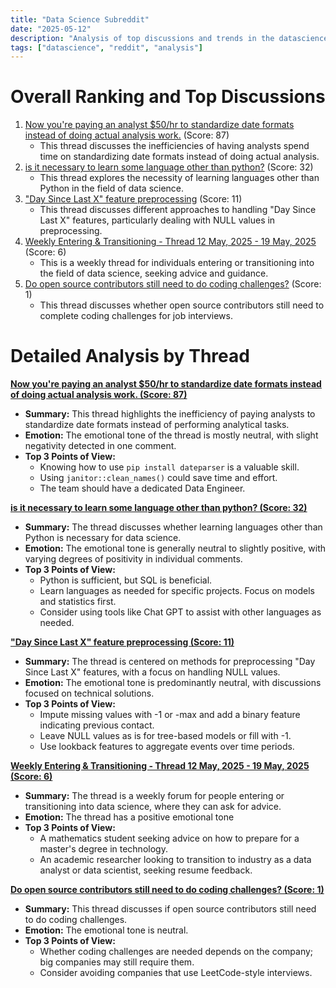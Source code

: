 ```yaml
---
title: "Data Science Subreddit"
date: "2025-05-12"
description: "Analysis of top discussions and trends in the datascience subreddit"
tags: ["datascience", "reddit", "analysis"]
---
```


# Overall Ranking and Top Discussions
1.  [Now you're paying an analyst $50/hr to standardize date formats instead of doing actual analysis work.](https://i.redd.it/ccnonqd9vd0f1.png) (Score: 87)
    *   This thread discusses the inefficiencies of having analysts spend time on standardizing date formats instead of doing actual analysis.
2.  [is it necessary to learn some language other than python?](https://www.reddit.com/r/datascience/comments/1kktdbl/is_it_necessary_to_learn_some_language_other_than/) (Score: 32)
    *   This thread explores the necessity of learning languages other than Python in the field of data science.
3.  ["Day Since Last X" feature preprocessing](https://www.reddit.com/r/datascience/comments/1kkwjla/day_since_last_x_feature_preprocessing/) (Score: 11)
    *   This thread discusses different approaches to handling "Day Since Last X" features, particularly dealing with NULL values in preprocessing.
4.  [Weekly Entering & Transitioning - Thread 12 May, 2025 - 19 May, 2025](https://www.reddit.com/r/datascience/comments/1kkjf6g/weekly_entering_transitioning_thread_12_may_2025/) (Score: 6)
    *   This is a weekly thread for individuals entering or transitioning into the field of data science, seeking advice and guidance.
5.  [Do open source contributors still need to do coding challenges?](https://www.reddit.com/r/datascience/comments/1kl2ck3/do_open_source_contributors_still_need_to_do/) (Score: 1)
    *   This thread discusses whether open source contributors still need to complete coding challenges for job interviews.

# Detailed Analysis by Thread
**[Now you're paying an analyst $50/hr to standardize date formats instead of doing actual analysis work. (Score: 87)](https://i.redd.it/ccnonqd9vd0f1.png)**
*  **Summary:**  This thread highlights the inefficiency of paying analysts to standardize date formats instead of performing analytical tasks.
*  **Emotion:** The emotional tone of the thread is mostly neutral, with slight negativity detected in one comment.
*  **Top 3 Points of View:**
    *   Knowing how to use `pip install dateparser` is a valuable skill.
    *   Using `janitor::clean_names()` could save time and effort.
    *   The team should have a dedicated Data Engineer.

**[is it necessary to learn some language other than python? (Score: 32)](https://www.reddit.com/r/datascience/comments/1kktdbl/is_it_necessary_to_learn_some_language_other_than/)**
*  **Summary:**  The thread discusses whether learning languages other than Python is necessary for data science.
*  **Emotion:** The emotional tone is generally neutral to slightly positive, with varying degrees of positivity in individual comments.
*  **Top 3 Points of View:**
    *   Python is sufficient, but SQL is beneficial.
    *   Learn languages as needed for specific projects. Focus on models and statistics first.
    *   Consider using tools like Chat GPT to assist with other languages as needed.

**["Day Since Last X" feature preprocessing (Score: 11)](https://www.reddit.com/r/datascience/comments/1kkwjla/day_since_last_x_feature_preprocessing/)**
*  **Summary:**  The thread is centered on methods for preprocessing "Day Since Last X" features, with a focus on handling NULL values.
*  **Emotion:** The emotional tone is predominantly neutral, with discussions focused on technical solutions.
*  **Top 3 Points of View:**
    *   Impute missing values with -1 or -max and add a binary feature indicating previous contact.
    *   Leave NULL values as is for tree-based models or fill with -1.
    *   Use lookback features to aggregate events over time periods.

**[Weekly Entering & Transitioning - Thread 12 May, 2025 - 19 May, 2025 (Score: 6)](https://www.reddit.com/r/datascience/comments/1kkjf6g/weekly_entering_transitioning_thread_12_may_2025/)**
*  **Summary:**  The thread is a weekly forum for people entering or transitioning into data science, where they can ask for advice.
*  **Emotion:** The thread has a positive emotional tone
*  **Top 3 Points of View:**
    *   A mathematics student seeking advice on how to prepare for a master's degree in technology.
    *   An academic researcher looking to transition to industry as a data analyst or data scientist, seeking resume feedback.

**[Do open source contributors still need to do coding challenges? (Score: 1)](https://www.reddit.com/r/datascience/comments/1kl2ck3/do_open_source_contributors_still_need_to_do/)**
*  **Summary:**  This thread discusses if open source contributors still need to do coding challenges.
*  **Emotion:** The emotional tone is neutral.
*  **Top 3 Points of View:**
    *   Whether coding challenges are needed depends on the company; big companies may still require them.
    *   Consider avoiding companies that use LeetCode-style interviews.
